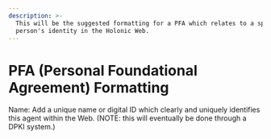 ```yaml
---
description: >-
  This will be the suggested formatting for a PFA which relates to a specific
  person's identity in the Holonic Web.
---
```


# PFA (Personal Foundational Agreement) Formatting

Name:  Add a unique name or digital ID which clearly and uniquely identifies this agent within the Web.   (NOTE: this will eventually be done through a DPKI system.)
